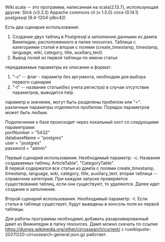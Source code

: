 Wiki.scala -- это программа,
написанная на scala(2.13.7), использующая другие:
Slick (v3.3.3)
Appache commons cli (v 1.5.0)
circe (0.14.1)
postgresql (9.4-1204-jdbc42)

Есть два сценария использования:
1. Создание двух таблиц в Postgresql и заполнение данными из дампа Википедии, расположенного в папке resources.
   Таблица с категориями статей и вторая с полями (create_timestamp, timestamp, language, wiki, category, title, auxiliary_text)
2. Вывод полей из первой таблицы по имени статьи


передаваемые параметры их описание и формат:
1. "-с" -- флаг - параметр без аргумента, необходим для выбора первого сценария
2. "-t" -- название статьи(без учета регистра)
   в случае отсутствия параметров, выводится help.

параметр и значение, могут быть разделены пробелом или "=".
различные параметры отделяются пробелом. Порядок параметров может быть любым.

Подключение к базе происходит через локальный хост со следующими параметрами:  
portNumber = "5432"  
databaseName = "postgres"  
user = "postgres"  
password = "admin"


Первый сценарий использования.
Необходимый параметр: -c.
Названия создаваемых таблиц: ArticleTable", "CategoryTable".  
В первой содержатся все статьи из дампа с полями create_timestamp, timestamp, language, wiki, category, title, auxiliary_text.
вторая таблица -- справочник категорий.
При каждом запуске проверяется существование таблиц, если они существуют, то удаляются. Далее идет создание и заполнение.

Второй сценарий использования.
Необходимый параметр: -t.
Если статья в таблице существует, будут выведены в консоль поля из первой таблицы.

Для работы программы необходимо добавить разархивированный дамп из Вкикипедии в папку resources.
Дамп можно скачать по ссылке https://dumps.wikimedia.org/other/cirrussearch/current/
с ruwikiquote-20211220-cirrussearch-general.json.gz работает.


